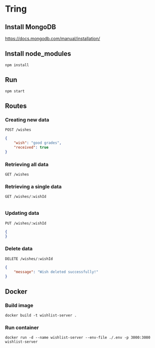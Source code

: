 # Tring

## Install MongoDB
https://docs.mongodb.com/manual/installation/

## Install node_modules

```
npm install
```

## Run

```
npm start
``` 

## Routes

### Creating new data

`POST /wishes`
```json
{
    "wish": "good grades",
    "received": true
}
```

### Retrieving all data

`GET /wishes`

### Retrieving a single data

`GET /wishes/:wishId`

```json
```

### Updating data

`PUT /wishes/:wishId`

```json
{
}
```

 ### Delete data
`DELETE /wishes/:wishId`

```json
{
    "message": "Wish deleted successfully!"
}
```

## Docker

### Build image
```
docker build -t wishlist-server .
```

### Run container
```
docker run -d --name wishlist-server --env-file ./.env -p 3000:3000  wishlist-server
```

